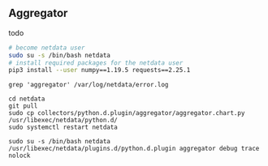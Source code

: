 <!--
title: "aggregator"
custom_edit_url: https://github.com/netdata/netdata/edit/master/collectors/python.d.plugin/aggregator/README.md
-->

## Aggregator

todo

```bash
# become netdata user
sudo su -s /bin/bash netdata
# install required packages for the netdata user
pip3 install --user numpy==1.19.5 requests==2.25.1
```

```
grep 'aggregator' /var/log/netdata/error.log
```

```
cd netdata
git pull
sudo cp collectors/python.d.plugin/aggregator/aggregator.chart.py /usr/libexec/netdata/python.d/
sudo systemctl restart netdata
```

```
sudo su -s /bin/bash netdata
/usr/libexec/netdata/plugins.d/python.d.plugin aggregator debug trace nolock 

```
